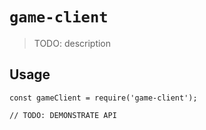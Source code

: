 # `game-client`

> TODO: description

## Usage

```
const gameClient = require('game-client');

// TODO: DEMONSTRATE API
```
